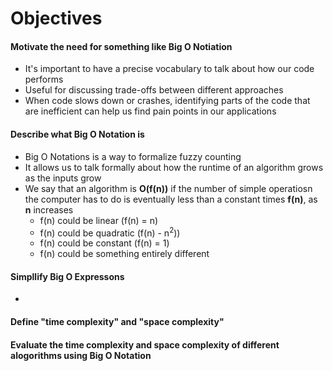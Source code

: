 # Objectives

#### Motivate the need for something like Big O Notiation
* It's important to have a precise vocabulary to talk about how our code performs
* Useful for discussing trade-offs between different approaches
* When code slows down or crashes, identifying parts of the code that are inefficient can help us find pain points in our applications

#### Describe what Big O Notation is 
* Big O Notations is a way to formalize fuzzy counting
* It allows us to talk formally about how the runtime of an algorithm grows as the inputs grow
* We say that an algorithm is **O(f(n))** if the number of simple operatiosn the computer has to do is eventually less than a constant times **f(n)**, as **n** increases
    * f(n) could be linear (f(n) = n)
    * f(n) could be quadratic (f(n) - n<sup>2</sup>))
    * f(n) could be constant (f(n) = 1)
    * f(n) could be something entirely different

#### Simpllify Big O Expressons
*

#### Define "time complexity" and "space complexity"

#### Evaluate the time complexity and space complexity of different alogorithms using Big O Notation
